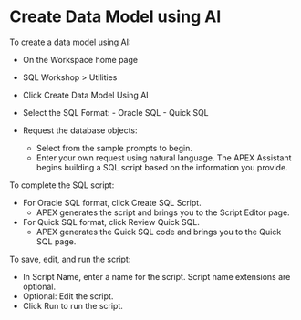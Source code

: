 # Create Data Model using AI

To create a data model using AI:

- On the Workspace home page
- SQL Workshop > Utilities
- Click Create Data Model Using AI

- Select the SQL Format: - Oracle SQL - Quick SQL
- Request the database objects:
  - Select from the sample prompts to begin.
  - Enter your own request using natural language.
    The APEX Assistant begins building a SQL script based on the information you provide.

To complete the SQL script:

- For Oracle SQL format, click Create SQL Script.
  - APEX generates the script and brings you to the Script Editor page.
- For Quick SQL format, click Review Quick SQL.
  - APEX generates the Quick SQL code and brings you to the Quick SQL page.

To save, edit, and run the script:

- In Script Name, enter a name for the script. Script name extensions are optional.
- Optional: Edit the script.
- Click Run to run the script.
